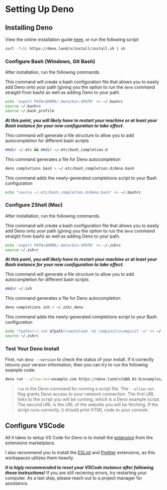 # Setting Up Deno

## Installing Deno

View the online installation guide [here](https://deno.land/manual/getting_started/installation), or run the following script:

```bash
curl -fsSL https://deno.land/x/install/install.sh | sh
```

### Configure Bash (Windows, Git Bash)

After installation, run the following commands.

This command will create a bash configuration file that allows you to easily add Deno onto your path (giving you the option to run the `deno` command straight from bash) as well as adding Deno to your path.

```bash
echo 'export PATH=$HOME/.deno/bin:$PATH' >> ~/.bashrc
source ~/.bashrc
source ~/.bash_profile
```

**_At this point, you will likely have to restart your machine or at least your Bash instance for your new configuration to take effect._**

This command will generate a file structure to allow you to add autocompletion for different bash scripts

```bash
mkdir ~/.etc && mkdir ~/.etc/bash_completion.d
```

This command generates a file for Deno autocompletion

```bash
deno completions bash > ~/.etc/bash_completion.d/deno.bash
```

This command adds the newly-generated completions script to your Bash configuration

```bash
echo "source ~/.etc/bash_completion.d/deno.bash" >> ~/.bashrc
```

### Configure ZShell (Mac)

After installation, run the following commands.

This command will create a bash configuration file that allows you to easily add Deno onto your path (giving you the option to run the `deno` command straight from bash) as well as adding Deno to your path.

```bash
echo 'export PATH=$HOME/.deno/bin:$PATH' >> ~/.zshrc
source ~/.zshrc
```

**_At this point, you will likely have to restart your machine or at least your Bash instance for your new configuration to take effect._**

This command will generate a file structure to allow you to add autocompletion for different bash scripts

```bash
mkdir ~/.zsh
```

This command generates a file for Deno autocompletion

```bash
deno completions zsh > ~/.zsh/_deno
```

This command adds the newly-generated completions script to your Bash configuration

```bash
echo "fpath=(~/.zsh $fpath)\nautoload -Uz compinit\ncompinit -u" >> ~/.zshrc
source ~/.zshrc
```

### Test Your Deno Install

First, run `deno --version` to check the status of your install. If it correctly returns your version information, then you can try to run the following example code:

```bash
deno run --allow-net=example.com https://deno.land/std@0.83.0/examples/curl.ts https://example.com
```

> `run` is the Deno command for running a script file. The `--allow-net` flag grants Deno access to your network connection. The first URL links to the script you will be running, which is a Deno example script. The second URL is the URL of the website you will be fetching. If the script runs correctly, it should print HTML code to your console.

## Configure VSCode

All it takes to setup VS Code for Deno is to install the [extension](https://marketplace.visualstudio.com/items?itemName=denoland.vscode-deno) from the extensions marketplace.

I also recommend you to install the [ESLint](https://marketplace.visualstudio.com/items?itemName=dbaeumer.vscode-eslint) and [Prettier](https://marketplace.visualstudio.com/items?itemName=esbenp.prettier-vscode) extensions, as this workspaces utilizes them heavily.

**_It is higly recommended to reset your VSCode instance after following these instructions!_** If you are still recieving errors, try restarting your computer. As a last step, please reach out to a project manager for assistance.
